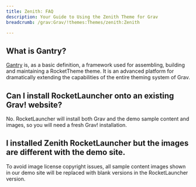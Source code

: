 ```yaml
---
title: Zenith: FAQ
description: Your Guide to Using the Zenith Theme for Grav
breadcrumb: /grav:Grav/!themes:Themes/zenith:Zenith

---
```


## What is Gantry?

[Gantry][gantry] is, as a basic definition, a framework used for assembling, building and maintaining a RocketTheme theme. It is an advanced platform for dramatically extending the capabilities of the entire theming system of Grav.

## Can I install RocketLauncher onto an existing Grav! website?

No. RocketLauncher will install both Grav and the demo sample content and images, so you will need a fresh Grav! installation.

## I installed Zenith RocketLauncher but the images are different with the demo site.

To avoid image license copyright issues, all sample content images shown in our demo site will be replaced with blank versions in the RocketLauncher version.

[gantry]: http://gantry.org/
[forum]: http://www.rockettheme.com/forum/grav-theme-zenith
